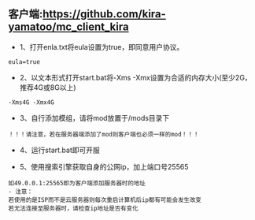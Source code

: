 客户端:https://github.com/kira-yamatoo/mc_client_kira
---

- 1、打开enla.txt将eula设置为true，即同意用户协议。
```
eula=true
```

- 2、以文本形式打开start.bat将-Xms -Xmx设置为合适的内存大小(至少2G，推荐4G或8G以上)
```
-Xms4G -Xmx4G
```

- 3、自行添加模组，请将mod放置于/mods目录下
```
！！！请注意，若在服务器端添加了mod则客户端也必须一样的mod！！！
```
- 4、运行start.bat即可开服

- 5、使用搜索引擎获取自身的公网ip，加上端口号25565
```
如49.0.0.1:25565即为客户端添加服务器时的地址
- 注意：
若使用的是ISP而不是云服务器则每次重启计算机后ip都有可能会发生改变
若无法连接至服务器时，请检查ip地址是否有变化
```